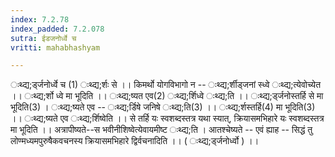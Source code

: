 ```yaml
---
index: 7.2.78
index_padded: 7.2.078
sutra: ईडजनोर्ध्वे च
vritti: mahabhashyam

---
```

 ःथ्द्य;र्ड्जनोर्ध्वे च (1) ःथ्द्य;र्शः से ।। किमर्थो योगविभागो न -- ःथ्द्य;र्शीड्जनां स्ध्वे ःथ्द्य;त्येवोच्येत ।। ःथ्द्य;र्शो ध्वे मा भूदिति ।। ःथ्द्य;ष्यत एव(2) ःथ्द्य;र्शिध्वे ःथ्द्य;ति ।। ःथ्द्य;र्ड्जनोस्तर्हि से मा भूदिति(3) । ःथ्द्य;ष्यते एव -- ःथ्द्य;र्डिषे जनिषे ःथ्द्य;ति(3) ।। ःथ्द्य;र्शस्तर्हि(4) मा भूदिति(3) ।। ःथ्द्य;ष्यते एव ःथ्द्य;र्शिष्वेति ।। से तर्हि यः स्वशब्दस्तत्र यथा स्यात्, क्रियासमभिहारे यः स्वशब्दस्तत्र मा भूदिति ।। अत्रापीष्यते--स भवीनीशिष्वेत्येवायमीष्ट ःथ्द्य;ति । आतश्चेष्यते -- एवं ह्याह -- सिद्धं तु लोण्मध्यमपुरुषैकवचनस्य क्रियासमभिहारे द्विर्वचनादिति ।। ( ःथ्द्य;र्ड्जनोर्ध्वो ) ।। 